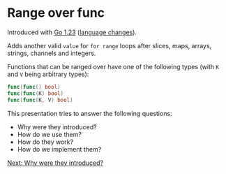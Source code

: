 # Range over func

Introduced with [Go 1.23](https://go.dev/doc/go1.23) ([language changes](https://go.dev/doc/go1.23#language)).

Adds another valid `value` for `for range` loops after slices, maps, arrays, strings, channels and integers.

Functions that can be ranged over have one of the following types (with `K` and `V` being arbitrary types):

```go
func(func() bool)
func(func(K) bool)
func(func(K, V) bool)
```

This presentation tries to answer the following questions:

* Why were they introduced?
* How do we use them?
* How do they work?
* How do we implement them?

[Next: Why were they introduced?](./02.md)
